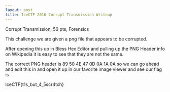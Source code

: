 ```yaml
---
layout: post
title: IceCTF 2016 Corrupt Transmission Writeup
---
```


Corrupt Transmission, 50 pts, Forensics

This challenge we are given a png file that appears to be corrupted.

After opening this up in Bless Hex Editor and pulling up the PNG Header
info on Wikipedia it is easy to see that they are not the same.

The correct PNG header is 89 50 4E 47 0D 0A 1A 0A so we can go ahead and
edit this in and open it up in our favorite image viewer and see our flag
is

IceCTF{t1s_but_4_5scr4tch}
